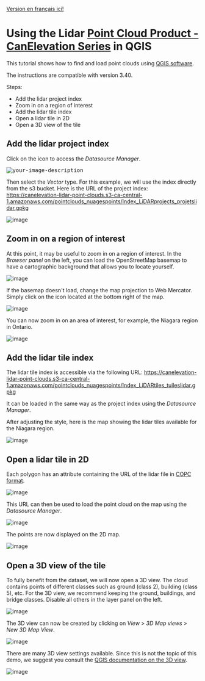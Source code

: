 [Version en français ici!](./QGIS_interactive_FR.md)

# Using the Lidar [Point Cloud Product - CanElevation Series](https://open.canada.ca/data/en/dataset/7069387e-9986-4297-9f55-0288e9676947) in QGIS

This tutorial shows how to find and load point clouds using [QGIS software](https://qgis.org/).

The instructions are compatible with version 3.40.

Steps:
* Add the lidar project index
* Zoom in on a region of interest
* Add the lidar tile index
* Open a lidar tile in 2D
* Open a 3D view of the tile

## Add the lidar project index

Click on the icon to access the *Datasource Manager*.

<kbd><img src= "https://github.com/user-attachments/assets/c7fb6e3e-785f-48da-935a-63da70953ccd" alt="your-image-description"></kbd>

Then select the *Vector* type. For this example, we will use the index directly from the s3 bucket. 
Here is the URL of the project index: 
https://canelevation-lidar-point-clouds.s3-ca-central-1.amazonaws.com/pointclouds_nuagespoints/Index_LiDARprojects_projetslidar.gpkg

![image](https://github.com/user-attachments/assets/83d8dace-4b82-4855-a572-72d86f4b49fa)

## Zoom in on a region of interest

At this point, it may be useful to zoom in on a region of interest. In the *Browser panel* on the left, you can load the OpenStreetMap basemap to have a cartographic background that allows you to locate yourself.

![image](https://github.com/user-attachments/assets/6820f0d3-3134-4287-9be0-608c946172a4)

If the basemap doesn't load, change the map projection to Web Mercator. Simply click on the icon located at the bottom right of the map.

![image](https://github.com/user-attachments/assets/2de5dfdf-5cac-470a-afcd-b3b752f6211b)

You can now zoom in on an area of interest, for example, the Niagara region in Ontario.

![image](https://github.com/user-attachments/assets/ff8273df-5de0-4dbe-9f67-7eb883bf04ea)

## Add the lidar tile index

The lidar tile index is accessible via the following URL:
https://canelevation-lidar-point-clouds.s3-ca-central-1.amazonaws.com/pointclouds_nuagespoints/Index_LiDARtiles_tuileslidar.gpkg

It can be loaded in the same way as the project index using the *Datasource Manager*.

After adjusting the style, here is the map showing the lidar tiles available for the Niagara region.

![image](https://github.com/user-attachments/assets/ea5e6945-276a-41a0-b0ba-e98de9670c21)


## Open a lidar tile in 2D

Each polygon has an attribute containing the URL of the lidar file in [COPC format](https://copc.io/).

![image](https://github.com/user-attachments/assets/7a833d78-0923-43d0-9172-7b9fc40be7f9)

This URL can then be used to load the point cloud on the map using the *Datasource Manager*.

![image](https://github.com/user-attachments/assets/973ddf55-e929-4078-9411-aa0dbe1a0b7a)

The points are now displayed on the 2D map.

![image](https://github.com/user-attachments/assets/d0d16af4-2e1a-44c8-8628-b87a0522df88)

## Open a 3D view of the tile

To fully benefit from the dataset, we will now open a 3D view. The cloud contains points of different classes such as ground (class 2), building (class 5), etc. For the 3D view, we recommend keeping the ground, buildings, and bridge classes. Disable all others in the layer panel on the left.

![image](https://github.com/user-attachments/assets/62cf1f91-fd73-4137-a84b-5e8000865bb1)

The 3D view can now be created by clicking on *View* > *3D Map views* > *New 3D Map View*.

![image](https://github.com/user-attachments/assets/ba2a1fae-68e9-4114-aa59-c575adc60a42)

There are many 3D view settings available. Since this is not the topic of this demo, we suggest you consult the 
[QGIS documentation on the 3D view](https://docs.qgis.org/3.40/en/docs/user_manual/map_views/3d_map_view.html).

![image](https://github.com/user-attachments/assets/b0c193ba-45a8-426e-9e9c-b96c9b56ca12)

